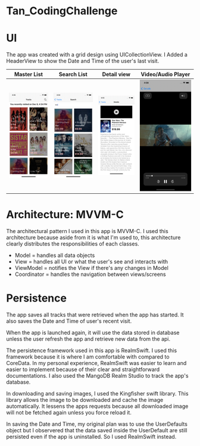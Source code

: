 # Tan_CodingChallenge

# UI

The app was created with a grid design using UICollectionView. I Added a HeaderView to show the Date and Time of the user's last visit.

Master List            |  Search List                  |    Detail view             |   Video/Audio Player
:-------------------------:|:-------------------------: |:-------------------------: |:-------------------------:
![alt text](resources/1.png)  |  ![alt text](resources/2.png) | ![alt text](resources/3.png) | ![alt text](resources/4.png)

# Architecture: MVVM-C

The architectural pattern I used in this app is MVVM-C.
I used this architecture because aside from it is what I'm used to, this architecture clearly distributes the responsibilities of each classes.

- Model = handles all data objects
- View = handles all UI or what the user's see and interacts with
- ViewModel = notifies the View if there's any changes in Model
- Coordinator = handles the navigation between views/screens

# Persistence

The app saves all tracks that were retrieved when the app has started.
It also saves the Date and Time of user's recent visit.

When the app is launched again, it will use the data stored in database unless the user refresh the app and retrieve new data from the api.

The persistence framework used in this app is RealmSwift.
I used this framework because it is where I am comfortable with compared to CoreData.
In my personal experience, RealmSwift was easier to learn and easier to implement because of their clear and straightforward documentations. I also used the MangoDB Realm Studio to track the app's database.

In downloading and saving images, I used the Kingfisher swift library. This library allows the image to be downloaded and cache the image automatically. It lessens the apps requests because all downloaded image will not be fetched again unless you force reload it.

In saving the Date and Time, my original plan was to use the UserDefaults object but I observered that the data saved inside the UserDefault are still persisted even if the app is uninstalled. So I used RealmSwift instead.

